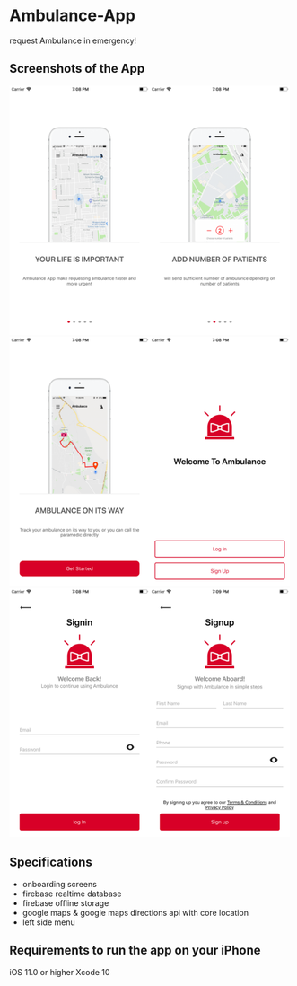 # Ambulance-App
request Ambulance in emergency!

## Screenshots of the App
 <img src="Screenshots/Image1.png" width="250"><img src="Screenshots/Image2.png" width="250"> <img src="Screenshots/Image3.png" width="250"><img src="Screenshots/Image4.png" width="250"><img src="Screenshots/Image5.png" width="250"><img src="Screenshots/Image6.png" width="250">

## Specifications
- onboarding screens
- firebase realtime database
- firebase offline storage
- google maps & google maps directions api with core location
- left side menu

## Requirements to run the app on your iPhone
iOS 11.0 or higher
Xcode 10
